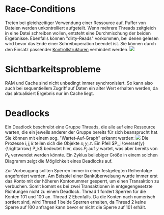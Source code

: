 # Race-Conditions
Treten bei gleichzeitiger Verwendung einer Ressource auf, Puffer von Dateien werden unkontrolliert aufgeteilt. 
Wenn mehrere Threads zeitgleich in eine Datei schreiben wollen, entsteht eine Durchmischung der beiden Ergebnisse.
Ebenfalls können "dirty-Reads" vorkommen, bei denen gelesen wird bevor das Ende einer Schreiboperation beendet ist.
Sie können durch den Einsatz passender [Kontrollstrukturen](Prozessverwaltung.md#Kontrollstrukturen) verhindert werden.
![](KnockKnockRaceCondition.webp)
# Sichtbarkeitsprobleme
RAM und Cache sind nicht unbedingt immer synchronisiert.
So kann also auch bei sequentiellem Zugriff auf Daten ein alter Wert erhalten werden, da das aktualisiert Ergebnis nur im Cache liegt. 

# Deadlocks
Ein Deadlock beschreibt eine Gruppe Threads, die alle auf eine Ressource warten, die ein jeweils anderer der Gruppe bereits für sich beansprucht hat. 
Sie können mit einem sog. "Wartet-Auf-Graph" erkannt werden:
![](WaitingForGraph.png)
Die Prozesse $i; j; k$ teilen sich die Objekte $x;y;z$.
Ein Pfeil $P_j \overset{y}{\rightarrow} P_k$ bedeutet hier, dass $P_j$ auf $y$ wartet, was aber bereits von $P_k$ verwendet werden könnte.
Ein Zyklus beliebiger Größe in einem solchen Diagramm zeigt die Möglichkeit eines Deadlocks auf.

Zur Vorbeugung sollten Sperren immer in einer festgelegten Reihenfolge angefordert werden. Am Beispiel einer Banküberweisung wurde immer erst das Konto mit der höheren Kontonummer gesperrt, um einen Transaktion zu verbuchen. Somit kommt es bei zwei Transaktionen in entgegengesetzte Richtungen nicht zu einem Deadlock.
Thread 1 fordert Sperren für die Konten 101 und 100 an. Thread 2 Ebenfalls. Da die Konten nach numerisch sortiert sind, wird Thread 1 beide Sperren erhalten, da Thread 2 keine Sperre auf 100 anfragen kann bevor er nicht die Sperre auf 101 erhält.